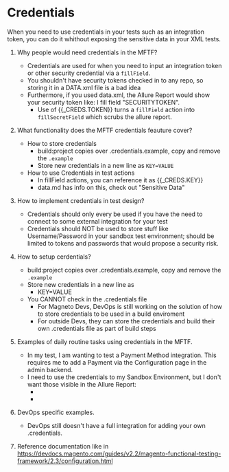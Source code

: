 ---
---

# Credentials

When you need to use credentials in your tests such as an integration token, you can do it whithout exposing the sensitive data in your XML tests.



1. Why people would need credentials in the MFTF?
    - Credentials are used for when you need to input an integration token or other security credential via a `fillField`.
    - You shouldn't have security tokens checked in to any repo, so storing it in a DATA.xml file is a bad idea
    - Furthermore, if you used data.xml, the Allure Report would show your security token like:
        I fill field "SECURITYTOKEN".
        - Use of {{_CREDS.TOKEN}} turns a `fillField` action into `fillSecretField` which scrubs the allure report.

2. What functionality does the MFTF credentials feauture cover?
    - How to store credentials
        - build:project copies over .credentials.example, copy and remove the `.example`
        - Store new credentials in a new line as `KEY=VALUE`
    - How to use Credentials in test actions
        - In fillField actions, you can reference it as {{_CREDS.KEY}}
        - data.md has info on this, check out "Sensitive Data"

3. How to implement credentials in test design?
    - Credentials should only every be used if you have the need to connect to some external integration for your test
    - Credentials should NOT be used to store stuff like Username/Password in your sandbox test environment; should be limited to tokens and passwords that would propose a security risk.

3. How to setup cerdentials?
    - build:project copies over .credentials.example, copy and remove the `.example`
    - Store new credentials in a new line as
        - KEY=VALUE
    - You CANNOT check in the .credentials file
        - For Magneto Devs, DevOps is still working on the solution of how to store credentials to be used in a build enviroment
        - For outside Devs, they can store the credentials and build their own .credentials file as part of build steps

4. Examples of daily routine tasks using credentials in the MFTF.
    - In my test, I am wanting to test a Payment Method integration. This requires me to add a Payment via the Configuration page in the admin backend.
    - I need to use the credentials to my Sandbox Environment, but I don't want those visible in the Allure Report:
        - <fillField stepKey="FillAPIUsername" selector=".username" userInput="{{_CREDS.PAYMENTUSER}}"/>
        - <fillField stepKey="FillAPIPassword" selector=".password" userInput="{{_CREDS.PAYMENTPASSWORD}}"/>

5. DevOps specific examples.
    - DevOps still doesn't have a full integration for adding your own .credentials.

6. Reference documentation like in https://devdocs.magento.com/guides/v2.2/magento-functional-testing-framework/2.3/configuration.html